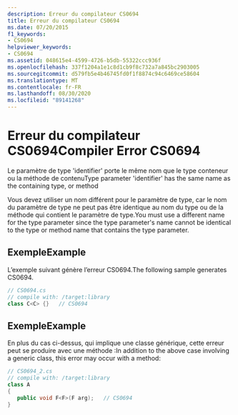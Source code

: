 ```yaml
---
description: Erreur du compilateur CS0694
title: Erreur du compilateur CS0694
ms.date: 07/20/2015
f1_keywords:
- CS0694
helpviewer_keywords:
- CS0694
ms.assetid: 048615e4-4599-4726-b5db-55322ccc936f
ms.openlocfilehash: 337f1204a1e1c8d1cb9f8c732a7a845bc2903005
ms.sourcegitcommit: d579fb5e4b46745fd0f1f8874c94c6469ce58604
ms.translationtype: MT
ms.contentlocale: fr-FR
ms.lasthandoff: 08/30/2020
ms.locfileid: "89141268"
---
```

# <a name="compiler-error-cs0694"></a><span data-ttu-id="98564-103">Erreur du compilateur CS0694</span><span class="sxs-lookup"><span data-stu-id="98564-103">Compiler Error CS0694</span></span>
<span data-ttu-id="98564-104">Le paramètre de type 'identifier' porte le même nom que le type conteneur ou la méthode de contenu</span><span class="sxs-lookup"><span data-stu-id="98564-104">Type parameter 'identifier' has the same name as the containing type, or method</span></span>  
  
 <span data-ttu-id="98564-105">Vous devez utiliser un nom différent pour le paramètre de type, car le nom du paramètre de type ne peut pas être identique au nom du type ou de la méthode qui contient le paramètre de type.</span><span class="sxs-lookup"><span data-stu-id="98564-105">You must use a different name for the type parameter since the type parameter's name cannot be identical to the type or method name that contains the type parameter.</span></span>  
  
## <a name="example"></a><span data-ttu-id="98564-106">Exemple</span><span class="sxs-lookup"><span data-stu-id="98564-106">Example</span></span>  
 <span data-ttu-id="98564-107">L’exemple suivant génère l’erreur CS0694.</span><span class="sxs-lookup"><span data-stu-id="98564-107">The following sample generates CS0694.</span></span>  
  
```csharp  
// CS0694.cs  
// compile with: /target:library  
class C<C> {}   // CS0694  
```  
  
## <a name="example"></a><span data-ttu-id="98564-108">Exemple</span><span class="sxs-lookup"><span data-stu-id="98564-108">Example</span></span>  
 <span data-ttu-id="98564-109">En plus du cas ci-dessus, qui implique une classe générique, cette erreur peut se produire avec une méthode :</span><span class="sxs-lookup"><span data-stu-id="98564-109">In addition to the above case involving a generic class, this error may occur with a method:</span></span>  
  
```csharp  
// CS0694_2.cs  
// compile with: /target:library  
class A  
{  
   public void F<F>(F arg);   // CS0694  
}  
```
